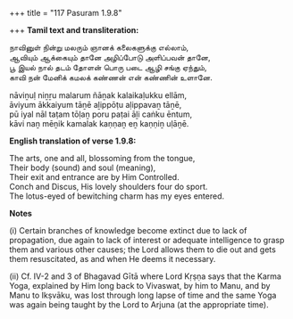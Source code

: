 +++
title = "117 Pasuram 1.9.8"

+++
**Tamil text and transliteration:**

நாவினுள் நின்று மலரும் ஞானக் கலைகளுக்கு எல்லாம்,  
ஆவியும் ஆக்கையும் தானே அழிப்போடு அளிப்பவன் தானே,  
பூ இயல் நால் தடம் தோளன் பொரு படை ஆழி சங்கு ஏந்தும்,  
காவி நன் மேனிக் கமலக் கண்ணன் என் கண்ணின் உளானே.

nāviṉuḷ niṉṟu malarum ñāṉak kalaikaḷukku ellām,  
āviyum ākkaiyum tāṉē aḻippōṭu aḷippavaṉ tāṉē,  
pū iyal nāl taṭam tōḷaṉ poru paṭai āḻi caṅku ēntum,  
kāvi naṉ mēṉik kamalak kaṇṇaṉ eṉ kaṇṇiṉ uḷāṉē.

**English translation of verse 1.9.8:**

The arts, one and all, blossoming from the tongue,  
Their body (sound) and soul (meaning),  
Their exit and entrance are by Him Controlled.  
Conch and Discus, His lovely shoulders four do sport.  
The lotus-eyed of bewitching charm has my eyes entered.

**Notes**

\(i\) Certain branches of knowledge become extinct due to lack of propagation, due again to lack of interest or adequate intelligence to grasp them and various other causes; the Lord allows them to die out and gets them resuscitated, as and when He deems it necessary.

\(ii\) Cf. IV-2 and 3 of Bhagavad Gītā where Lord Kṛṣṇa says that the Karma Yoga, explained by Him long back to Vivaswat, by him to Manu, and by Manu to Ikṣvāku, was lost through long lapse of time and the same Yoga was again being taught by the Lord to Arjuna (at the appropriate time).


